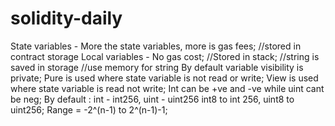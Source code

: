 # solidity-daily

State variables - More the state variables, more is gas fees; //stored in contract storage
Local variables - No gas cost; //Stored in stack; //string is saved in storage //use memory for string
By default variable visibility is private;
Pure is used where state variable is not read or write;
View is used where state variable is read not write;
Int can be +ve and -ve while uint cant be neg;
By default : int - int256, uint - uint256
int8 to int 256, uint8 to uint256;
Range = -2^(n-1) to 2^(n-1)-1;



